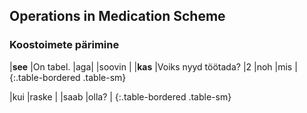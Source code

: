 ## Operations in Medication Scheme

### Koostoimete pärimine

|**see**  |On tabel. |aga|  |soovin | 
|**kas**  |Voiks nyyd töötada? |2 |noh |mis |
{:.table-bordered .table-sm}


|kui |raske |
|saab |olla? |
{:.table-bordered .table-sm}